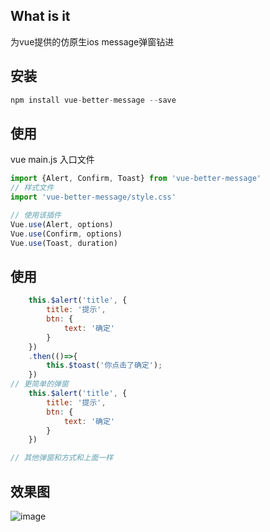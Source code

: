 ## What is it
为vue提供的仿原生ios message弹窗钻进

## 安装
```js
npm install vue-better-message --save
```

## 使用
vue main.js 入口文件
```javascript
import {Alert, Confirm, Toast} from 'vue-better-message'
// 样式文件
import 'vue-better-message/style.css'

// 使用该插件
Vue.use(Alert, options)
Vue.use(Confirm, options)
Vue.use(Toast, duration)

```

## 使用
```javascript
    this.$alert('title', {
        title: '提示',
        btn: {
            text: '确定'
        }
    })
    .then(()=>{
        this.$toast('你点击了确定');
    })
// 更简单的弹窗
    this.$alert('title', {
        title: '提示',
        btn: {
            text: '确定'
        }
    })

// 其他弹窗和方式和上面一样
```
## 效果图

![image](https://github.com/songhaoreact/vue-better-message/blob/master/demo.png)







